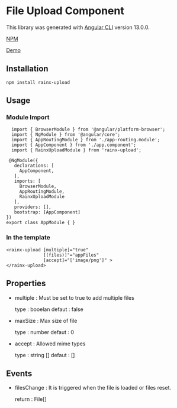 # File Upload Component 

  This library was generated with [Angular CLI](https://github.com/angular/angular-cli) version 13.0.0.

  [NPM](https://www.npmjs.com/package/rainx-upload)

  [Demo](https://stackblitz.com/edit/angular-ivy-e3cxt2?file=src/app/app.component.ts)
  
  ## Installation

    npm install rainx-upload
    
  ## Usage 
  
   ### Module Import
      
      import { BrowserModule } from '@angular/platform-browser';
      import { NgModule } from '@angular/core';
      import { AppRoutingModule } from './app-routing.module';
      import { AppComponent } from './app.component';
      import { RainxUploadModule } from 'rainx-upload';

     @NgModule({
       declarations: [
         AppComponent,
       ],
       imports: [
         BrowserModule,
         AppRoutingModule,
         RainxUploadModule
       ],
       providers: [],
       bootstrap: [AppComponent]
    })
    export class AppModule { }
    
   ### In the template
  
    <rainx-upload [multiple]="true" 
                  [(files)]"="appFiles"
                  [accept]="['image/png']" >
    </rainx-upload>
    
    
   ## Properties
   
   - multiple : Must be set to true to add multiple files
      
      type : booelan
      defaut : false
    
   - maxSize : Max size of file
   
      type : number
      defaut : 0   

   - accept : Allowed mime types
   
      type : string []
      defaut : []      

   ## Events 
   
   - filesChange : It is triggered when the file is loaded or files reset.
   
      return : File[] 
